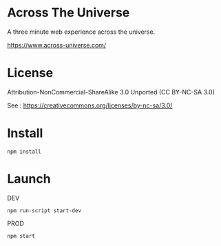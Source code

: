 # Across The Universe

A three minute web experience across the universe.

https://www.across-universe.com/

# License

Attribution-NonCommercial-ShareAlike 3.0 Unported (CC BY-NC-SA 3.0)

See : https://creativecommons.org/licenses/by-nc-sa/3.0/

# Install

```
npm install
```

# Launch

DEV

```
npm run-script start-dev
```

PROD

```
npm start
```